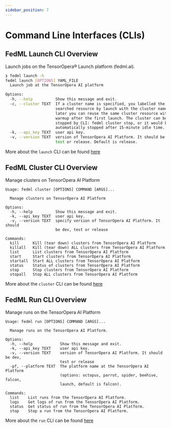 ```yaml
---
sidebar_position: 7
---
```


# Command Line Interfaces (CLIs)

## FedML Launch CLI Overview

Launch jobs on the TensorOpera® Launch platform (fedml.ai).

```bash
❯ fedml launch -h
fedml launch [OPTIONS] YAML_FILE
  Launch job at the TensorOpera AI platform

Options:
  -h, --help          Show this message and exit.
  -c, --cluster TEXT  If a cluster name is specified, you labelled the
                      searched resource by launch with the cluster name. So
                      later you can reuse the same cluster resource without
                      warmup after the first launch. The cluster can be
                      stopped by CLI: fedml cluster stop, or it would be
                      automatically stopped after 15-minute idle time.
  -k, --api_key TEXT  user api key.
  -v, --version TEXT  version of TensorOpera AI Platform. It should be dev,
                      test or release. Default is release.
```

More about the `launch` CLI can be found [here](../open-source/cli/fedml-launch)

## FedML Cluster CLI Overview

Manage clusters on TensorOpera AI Platform

```
Usage: fedml cluster [OPTIONS] COMMAND [ARGS]...

  Manage clusters on TensorOpera AI Platform

Options:
  -h, --help          Show this message and exit.
  -k, --api_key TEXT  user api key.
  -v, --version TEXT  specify version of TensorOpera AI Platform. It should
                      be dev, test or release

Commands:
  kill      Kill (tear down) clusters from TensorOpera AI Platform
  killall   Kill (tear down) ALL clusters from TensorOpera AI Platform
  list      List clusters from TensorOpera AI Platform
  start     Start clusters from TensorOpera AI Platform
  startall  Start ALL clusters from TensorOpera AI Platform
  status    Status of clusters from TensorOpera AI Platform
  stop      Stop clusters from TensorOpera AI Platform
  stopall   Stop ALL clusters from TensorOpera AI Platform
```

More about the `cluster` CLI can be found [here](../open-source/cli/fedml-cluster)


## FedML Run CLI Overview

Manage runs on the TensorOpera AI Platform

```
Usage: fedml run [OPTIONS] COMMAND [ARGS]...

  Manage runs on the TensorOpera AI Platform.

Options:
  -h, --help            Show this message and exit.
  -k, --api_key TEXT    user api key.
  -v, --version TEXT    version of TensorOpera AI Platform. It should be dev,
                        test or release
  -pf, --platform TEXT  The platform name at the TensorOpera AI Platform
                        (options: octopus, parrot, spider, beehive, falcon,
                        launch, default is falcon).

Commands:
  list    List runs from the TensorOpera AI Platform.
  logs    Get logs of run from the TensorOpera AI Platform.
  status  Get status of run from the TensorOpera AI Platform.
  stop    Stop a run from the TensorOpera AI Platform.
```

More about the `run` CLI can be found [here](../open-source/cli/fedml-run)
